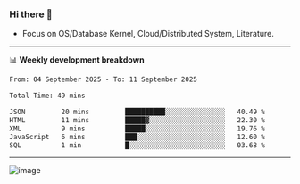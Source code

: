 ### Hi there 👋
<!-- * Daily Meditation via Leetcode/Competitive-Programming. -->
* Focus on OS/Database Kernel, Cloud/Distributed System, Literature.

-------

📊 **Weekly development breakdown**
<!--START_SECTION:waka-->

```txt
From: 04 September 2025 - To: 11 September 2025

Total Time: 49 mins

JSON         20 mins         ██████████░░░░░░░░░░░░░░░   40.49 %
HTML         11 mins         █████▓░░░░░░░░░░░░░░░░░░░   22.30 %
XML          9 mins          █████░░░░░░░░░░░░░░░░░░░░   19.76 %
JavaScript   6 mins          ███░░░░░░░░░░░░░░░░░░░░░░   12.60 %
SQL          1 min           █░░░░░░░░░░░░░░░░░░░░░░░░   03.68 %
```

<!--END_SECTION:waka-->

-------

<!-- [![Leetcode Stats](https://leetcard.jacoblin.cool/hzhang413?font=Fira+Mono)](https://leetcode.com/fxrc) -->
![image](./cyberpunk-ghost-in-the-shell.gif)
<!--![image](./gis-archive.png)-->
